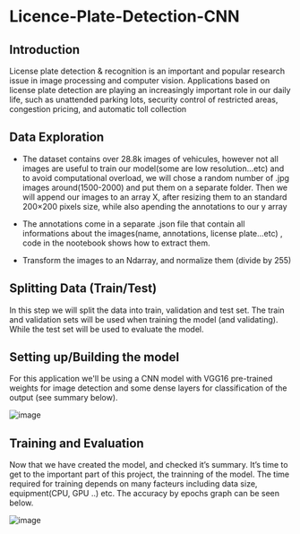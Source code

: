 # Licence-Plate-Detection-CNN

## Introduction 

License plate detection & recognition is an important and popular research issue in image
processing and computer vision. Applications based on license plate detection are playing an
increasingly important role in our daily life, such as unattended parking lots, security control of
restricted areas, congestion pricing, and automatic toll collection

## Data Exploration
- The dataset contains over 28.8k images of vehicules, however not all images are useful to train
our model(some are low resolution...etc) and to avoid computational overload, we will chose a random
number of .jpg images around(1500-2000) and put them on a separate folder.
Then we will append our images to an array X, after resizing them to an standard 200×200 pixels
size, while also apending the annotations to our y array

- The annotations come in a separate .json file that contain all informations about the images(name, annotations, license plate...etc)
, code in the nootebook shows how to extract them.

- Transform the images to an Ndarray, and normalize them (divide by 255)

## Splitting Data (Train/Test)

In this step we will split the data into train, validation and test set. The train and validation sets will be used when training the model (and validating). While the test set will be used to evaluate the model.

## Setting up/Building the model

For this application we'll be using a CNN model with VGG16 pre-trained weights for image detection and some dense layers for classification of the output (see summary below).


![image](https://user-images.githubusercontent.com/94637607/169670605-c581dbb1-8d59-462a-a836-5ecb62070d0f.png)

## Training and Evaluation
Now that we have created the model, and checked it’s summary. It’s time to get to the
important part of this project, the trainning of the model. The time required for training depends
on many facteurs including data size, equipment(CPU, GPU ..) etc.
The accuracy by epochs graph can be seen below.

![image](https://user-images.githubusercontent.com/94637607/169670704-afb57bcb-6b93-47ef-855d-6fd10ecadda5.png)
